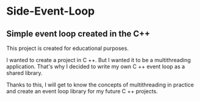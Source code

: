 # Side-Event-Loop

## Simple event loop created in the C++

This project is created for educational purposes.

I wanted to create a project in C ++. But I wanted it to be a multithreading application. That's why I decided to write my own C ++ event loop as a shared library.

Thanks to this, I will get to know the concepts of multithreading in practice and create an event loop library for my future C ++ projects.
